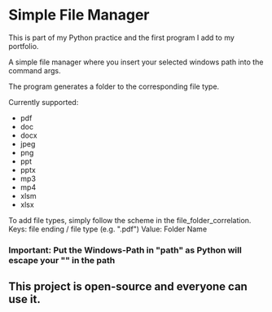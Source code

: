 # Simple File Manager

This is part of my Python practice and the first program I add to my portfolio.

A simple file manager where you insert your selected windows path into the command args.

The program generates a folder to the corresponding file type.

Currently supported:
* pdf
* doc
* docx
* jpeg
* png
* ppt
* pptx
* mp3
* mp4
* xlsm
* xlsx

To add file types, simply follow the scheme in the file_folder_correlation.
Keys: file ending / file type (e.g. ".pdf")
Value: Folder Name

### Important: Put the Windows-Path in "path" as Python will escape your "\" in the path

## This project is open-source and everyone can use it.
